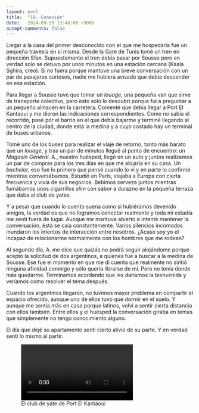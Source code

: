 ```yaml
---
layout: post
title:  "19. Conexión"
date:   2024-09-30 13:40:00 +3000
accept-comments: false
---
```

Llegar a la casa del primer desconocido con el que me hospedaría fue un pequeña travesía en sí misma. Desde la Gare de Tunis tomé un tren en dirección Sfax. Supuestamente el tren debía pasar por Sousse pero en verdad solo se detuvo por unos minutos en una estación cercana (Kaala Sghira, creo). Si no fuera porque mantuve una breve conversación con un par de pasajeros curiosos, nadie me hubiera avisado que debía descender en esa estación. 

Para llegar a Sousse tuve que tomar un *louage*, una pequeña van que sirve de transporte colectivo, pero esto solo lo descubrí porque fui a preguntar a un pequeño almacén en la carretera. Comenté que debía llegar a Port El Kantaoui y me dieron las indicaciones correspondientes. Como no sabía el recorrido, pasé por el barrio en el que debía bajarme y terminé llegando al centro de la ciudad, donde está la medina y a cuyo costado hay un terminal de buses urbanos.

Tomé uno de los buses para realizar el viaje de retorno, tanto más barato que un *louage*, y tras un par de minutos llegué al punto de encuentro: un *Magasin Général*. A., nuestro huésped, llegó en un auto y juntos realizamos un par de compras para los tres días en que me alojaría en su casa. Un *bachelor*, eso fue lo primero que pensé cuando lo vi y en parte lo confirmé mientras conversábamos. Estudió en Paris, viajaba a Europa con cierta frecuencia y vivía de sus negocios. Bebimos cerveza juntos mientras fumábamos unos cigarrillos *slim* con sabor a durazno en la pequeña terraza que daba al club de yates.

Y a pesar que cuando lo cuento suena como si hubiéramos devenido amigos, la verdad es que no logramos conectar realmente y toda mi estadía me sentí fuera de lugar. Aunque me mantuve abierto e intenté mantener la conversación, ésta se caía constantemente. Varios silencios incómodos inundaron los intentos de interacción entre nosotros. ¿Acaso soy yo el incapaz de relacionarme normalmente con los hombres que me rodean?

Al segundo día, A. me dice que quizás no podrá seguir alojándome porque aceptó la solicitud de dos argentinos, a quienes fue a buscar a la medina de Sousse. Ese fue el momento en que me di cuenta que realmente no sintió ninguna afinidad conmigo y sólo quería librarse de mí. Pero no tenía donde más quedarme. Terminamos acordando que les daríamos la bienvenida y veríamos como resolver el tema después.

Cuando los argentinos llegaron, no tuvimos mayor problema en compartir el espacio ofrecido, aunque uno de ellos tuvo que dormir en el suelo. Y aunque me sentía más en casa porque latinos, volví a sentir cierta distancia con ellos también. Entre ellos y el huésped la conversación giraba en temas que simplemente no tengo conocimiento alguno.

El día que dejé su apartamento sentí cierto alivio de su parte. Y en verdad senti lo mismo al partir.

<figure class="vid">
<video controls disablepictureinpicture loop>
	<source src="{{ site.baseurl }}/assets/videos/tunez3.mp4" type="video/mp4"/>
	Tu navegador no soporta
</video>
<figcaption>
El club de yate de Port El Kantaoui
</figcaption>
</figure>
